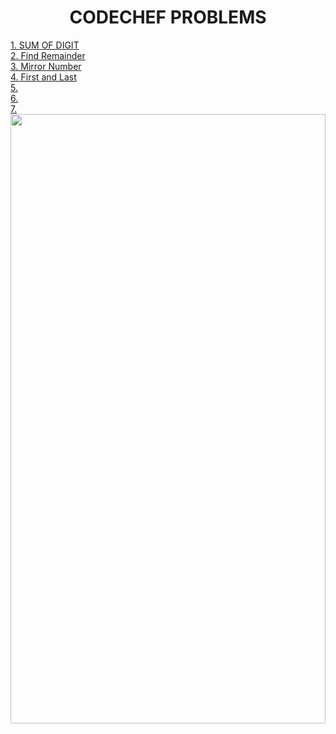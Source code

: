 

<h1 align="center">CODECHEF PROBLEMS</h1>

<a href="https://www.codechef.com/problems/FLOW006"> 1. SUM OF DIGIT</a><br>
<a href="https://www.codechef.com/problems/FLOW002"> 2. Find Remainder </a><br>
<a href="https://www.codechef.com/problems/START01"> 3. Mirror Number </a><br>
<a href="https://www.codechef.com/problems/FLOW004"> 4. First and Last</a><br>
<a href=""> 5. </a><br>
<a href=""> 6. </a><br>
<a href=""> 7. </a><br>
<img src="https://image.shutterstock.com/image-photo/ancient-temple-ruins-gadi-sagar-600w-786126286.jpg" height=50% width="100%">